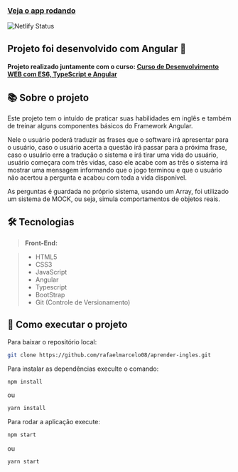 ### [Veja o app rodando](https://aprender-ingles.netlify.app/)
![Netlify Status](https://api.netlify.com/api/v1/badges/94f8a470-f5dc-4d97-bf4a-2c69e20bec2f/deploy-status)

## Projeto foi desenvolvido com Angular 🚀

#### Projeto realizado juntamente com o curso: [Curso de Desenvolvimento WEB com ES6, TypeScript e Angular](https://www.udemy.com/course/curso-de-desenvolvimento-web-com-es6-typescript-e-angular-4/)

## 📚 Sobre o projeto

<p align="justify">
Este projeto tem o intuído de praticar suas habilidades em inglês e também de treinar alguns componentes básicos do Framework Angular.

Nele o usuário poderá traduzir as frases que o software irá apresentar para o usuário, caso o usuário acerta a questão irá passar para a próxima frase, caso o usuário erre a tradução o sistema e irá tirar uma vida do usuário, usuário começara com três vidas, caso ele acabe com as três o sistema irá mostrar uma mensagem informando que o jogo terminou e que o usuário não acertou a pergunta e acabou com toda a vida disponível.
 
As perguntas é guardada no próprio sistema, usando um Array, foi utilizado  um sistema de MOCK, ou seja, simula comportamentos de objetos reais.
</p>



## 🛠 Tecnologias

> **Front-End:**

> - HTML5 
> - CSS3
> - JavaScript
> - Angular
> - Typescript
> - BootStrap
> - Git (Controle de Versionamento)

## 🚀 Como executar o projeto

Para baixar o repositório local: 

```bash
git clone https://github.com/rafaelmarcelo08/aprender-ingles.git
```
Para instalar as dependências execulte o comando:

```bash
npm install
```
ou 
```bash
yarn install
```

Para rodar a aplicação execute:
```bash
npm start
```
ou 
```bash
yarn start
```
